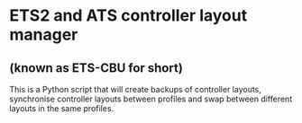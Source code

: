 ETS2 and ATS controller layout manager
======================================
## (known as ETS-CBU for short)
This is a Python script that will create backups of controller layouts, synchronise controller layouts between profiles and swap between different layouts in the same profiles.
